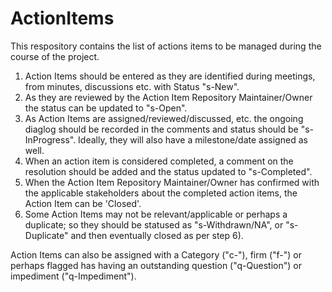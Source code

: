 ActionItems
===========

This respository contains the list of actions items to be managed during the course of the project.

1) Action Items should be entered as they are identified during meetings, from minutes, discussions etc.  with Status "s-New".  
2) As they are reviewed by the Action Item Repository Maintainer/Owner the status can be updated to "s-Open".  
3) As Action Items are assigned/reviewed/discussed, etc. the ongoing diaglog should be recorded in the comments and status should be "s-InProgress".  Ideally, they will also have a milestone/date assigned as well.  
4) When an action item is considered completed, a comment on the resolution should be added and the status updated to "s-Completed".  
6) When the Action Item Repository Maintainer/Owner has confirmed with the applicable stakeholders about the completed action items, the Action Item can be 'Closed'.  
7) Some Action Items may not be relevant/applicable or perhaps a duplicate; so they should be statused as "s-Withdrawn/NA", or "s-Duplicate" and then eventually closed as per step 6).  
  
Action Items can also be assigned with a Category ("c-<category>"),  firm ("f-<firm>") or perhaps flagged has having an outstanding question ("q-Question") or impediment ("q-Impediment").  


